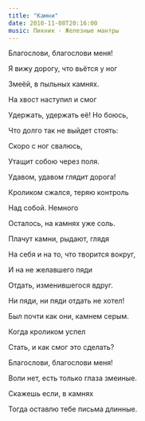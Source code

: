 ```yaml
---
title: "Камни"
date: 2010-11-08T20:16:00
music: Пикник - Железные мантры
---
```


Благослови, благослови меня!

Я вижу дорогу, что вьётся у ног

Змеёй, в пыльных камнях.

На хвост наступил и смог



Удержать, удержать её! Но боюсь,

Что долго так не выйдет стоять:

Скоро с ног свалюсь,

Утащит собою через поля.



Удавом, удавом глядит дорога!

Кроликом сжался, теряю контроль

Над собой. Немного

Осталось, на камнях уже соль.



Плачут камни, рыдают, глядя

На себя и на то, что творится вокруг,

И на не желавшего пяди

Отдать, изменившегося вдруг.



Ни пяди, ни пяди отдать не хотел!

Был почти как они, камнем серым.

Когда кроликом успел

Стать, и как смог это сделать?



Благослови, благослови меня!

Воли нет, есть только глаза змеиные.

Скажешь если, в камнях

Тогда оставлю тебе письма длинные.

